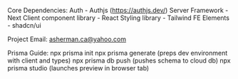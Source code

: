 Core Dependencies:
Auth - Authjs (https://authjs.dev/)
Server Framework - Next
Client component library - React
Styling library - Tailwind
FE Elements - shadcn/ui

Project Email: asherman.ca@yahoo.com

Prisma Guide:
npx prisma init
npx prisma generate (preps dev environment with client and types)
npx prisma db push (pushes schema to cloud db)
npx prisma studio (launches preview in browser tab)
